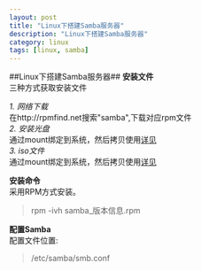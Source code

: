 ```yaml
---
layout: post  
title: "Linux下搭建Samba服务器"  
description: "Linux下搭建Samba服务器"  
category: linux
tags: [linux, samba]
---
```

##Linux下搭建Samba服务器##
**安装文件**  
三种方式获取安装文件 
 
*1. 网络下载*   
在http://rpmfind.net搜索"samba",下载对应rpm文件  
*2. 安装光盘*  
通过mount绑定到系统，然后拷贝使用[详见](http://http://petrie.github.com/linux/2012/09/18/linux-mount-iso/)  
*3. iso文件*   
通过mount绑定到系统，然后拷贝使用[详见](http://http://petrie.github.com/linux/2012/09/18/linux-mount-iso/)    

**安装命令**  
采用RPM方式安装。  
>rpm -ivh samba_版本信息.rpm  

**配置Samba**  
配置文件位置:
>/etc/samba/smb.conf

